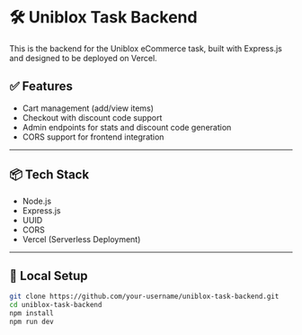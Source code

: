 # 🛠️ Uniblox Task Backend

This is the backend for the Uniblox eCommerce task, built with Express.js and designed to be deployed on Vercel.

## ✅ Features

- Cart management (add/view items)
- Checkout with discount code support
- Admin endpoints for stats and discount code generation
- CORS support for frontend integration

---

## 📦 Tech Stack

- Node.js
- Express.js
- UUID
- CORS
- Vercel (Serverless Deployment)

---

## 🔧 Local Setup

```bash
git clone https://github.com/your-username/uniblox-task-backend.git
cd uniblox-task-backend
npm install
npm run dev
